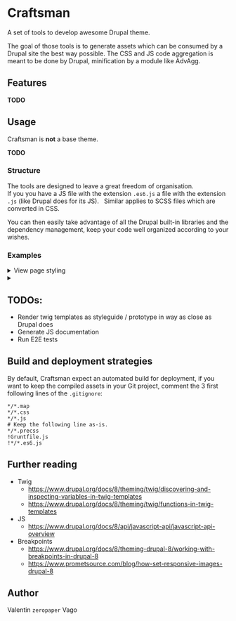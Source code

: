 # Craftsman

A set of tools to develop awesome Drupal theme.

The goal of those tools is to generate assets which can be consumed by a Drupal site the best way possible.
The CSS and JS code aggregation is meant to be done by Drupal, minification by a module like AdvAgg.

## Features

**TODO**

## Usage

Craftsman is **not** a base theme.

**TODO**

### Structure

The tools are designed to leave a great freedom of organisation.  
If you you have a JS file with the extension `.es6.js` a file with the extension `.js` (like Drupal does for its JS).  
Similar applies to SCSS files which are converted in CSS.

You can then easily take advantage of all the Drupal built-in libraries and the dependency management, keep your code well organized according to your wishes.

### Examples

<details>
  <summary>View page styling</summary>

* Create a folder called `views`.
* Create a `views/view-VIEW_ID.scss` file with some styles with something like:
  ```scss
  .view-VIEW_ID {
    .view-content {
      display: flex;
      flex-wrap: wrap;
    }
    .views-row {
      width: 25%;
    }
  }
  ```
* Add a `view-VIEW_ID` in the `craftsman.libraries.yml` as follow:
  ```yml
  view-VIEW_ID:
    css:
      theme:
        views/view-VIEW_ID.css: {}
  ```
* In the `craftsman.theme` file, add a `craftsman_preprocess_views_view` hook similar to:
  ```php
  function craftsman_preprocess_views_view(&$variables) {
    if ($variables['id'] == 'VIEW_ID') {
      $variables['#attached']['library'][] = 'craftsman/view-VIEW_ID';
    }
  }
  ```
* Rebuild the Drupal cache.

</details>

<details>
  <summary></summary>
  
* Create 
  
</details>

## TODOs:

* Render twig templates as styleguide / prototype in way as close as Drupal does
* Generate JS documentation
* Run E2E tests

## Build and deployment strategies

By default, Craftsman expect an automated build for deployment, if you want to keep the compiled assets in your Git project, comment the 3 first following lines of the `.gitignore`:
```
*/*.map
*/*.css
*/*.js
# Keep the following line as-is.
*/*.precss
!Gruntfile.js
!*/*.es6.js
```

## Further reading

* Twig
  * https://www.drupal.org/docs/8/theming/twig/discovering-and-inspecting-variables-in-twig-templates
  * https://www.drupal.org/docs/8/theming/twig/functions-in-twig-templates
* JS
  * https://www.drupal.org/docs/8/api/javascript-api/javascript-api-overview
* Breakpoints
  * https://www.drupal.org/docs/8/theming-drupal-8/working-with-breakpoints-in-drupal-8
  * https://www.prometsource.com/blog/how-set-responsive-images-drupal-8

## Author

Valentin `zeropaper` Vago